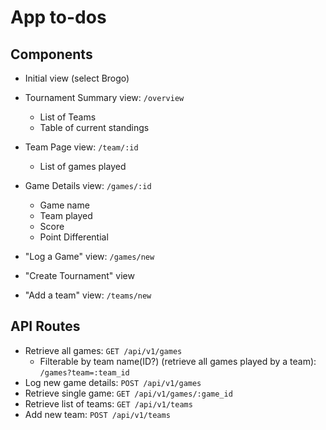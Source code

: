 # App to-dos

## Components
* Initial view (select Brogo)

* Tournament Summary view: `/overview`
  * List of Teams
  * Table of current standings

* Team Page view: `/team/:id`
  * List of games played

* Game Details view: `/games/:id`
  * Game name
  * Team played
  * Score
  * Point Differential

* "Log a Game" view: `/games/new`

* "Create Tournament" view

* "Add a team" view: `/teams/new`


## API Routes
* Retrieve all games: `GET /api/v1/games`
  * Filterable by team name(ID?) (retrieve all games played by a team): `/games?team=:team_id`
* Log new game details: `POST /api/v1/games`
* Retrieve single game: `GET /api/v1/games/:game_id`
* Retrieve list of teams: `GET /api/v1/teams`
* Add new team: `POST /api/v1/teams`
